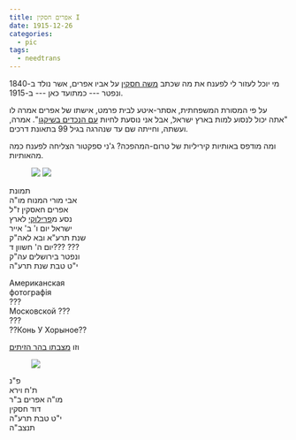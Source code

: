 ```yaml
---
title: אפרים חסקין I
date: 1915-12-26
categories:
  - pic
tags:
  - needtrans
---
```


מי יוכל לעזור לי לפענח את מה שכתב [משה חסקין](https://he.wikipedia.org/wiki/%D7%9E%D7%A9%D7%94_%D7%97%D7%A1%D7%A7%D7%99%D7%9F) על אביו אפרים,
אשר נולד ב-1840 ונפטר --- כמתועד כאן --- ב-1915.

על פי המסורת המשפחתית, אסתר-איטע לבית פרמט, אישתו של אפרים אמרה לו
"אתה יכול לנסוע למות בארץ ישראל, אבל אני נוסעת לחיות [עם הנכדים בשיקגו](https://www.hebrewbooks.org/pdfpager.aspx?req=8847&st=&pgnum=2&hilite=)".
אמרה, ועשתה, וחייתה שם עד שנהרגה בגיל 99 בתאונת דרכים.


ומה מודפס באותיות קיריליות של טרום-המהפכה?
ג'ני ספקטור הצליחה לפענח כמה מהאותיות.

<figure class="half">
    <a  href="/haskindocs/assets/images/1915-12-26-ephraim-haskin-1.jpg">
    <img src="/haskindocs/assets/images/1915-12-26-ephraim-haskin-1.jpg"></a>
    <a  href="/haskindocs/assets/images/1915-12-26-ephraim-haskin-2.jpg">
    <img src="/haskindocs/assets/images/1915-12-26-ephraim-haskin-2.jpg"></a>
</figure>

תמונת  
אבי מורי המנוח מו"ה  
אפרים חאסקין ז"ל  
נסע מ[פרילוקי](https://he.wikipedia.org/wiki/%D7%A4%D7%A8%D7%99%D7%9C%D7%95%D7%A7%D7%99) לארץ  
ישראל יום ו' ב' אייר  
שנת תרע"א ובא לאה"ק  
יום ה' חשוון ד??? ???  
ונפטר בירושלים עה"ק  
י"ט טבת שנת תרע"ה

Американская  
фотографiя  
???  
Московской ???  
???  
??Конь У Хорыное??  

וזו [מצבתו בהר הזיתים](https://mountofolives.co.il/he/deceased_card/%D7%90%D7%A4%D7%A8%D7%99%D7%9D-%D7%97%D7%A1%D7%A7%D7%99%D7%9F-ephraim-hisskin/#gsc.tab=0)
<figure class="half">
    <a  href="/haskindocs/assets/images/1915-12-26-ephraim-haskin-tombstone.jpg">
    <img src="/haskindocs/assets/images/1915-12-26-ephraim-haskin-tombstone.jpg"></a>
</figure>

פ"נ  
ת'ח וירא  
מו"ה אפרים ב"ר  
דוד חסקין  
י"ט טבת תרע"ה  
תנצב"ה
